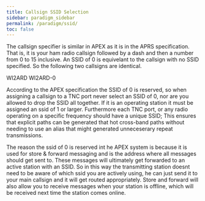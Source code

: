 ```yaml
---
title: Callsign SSID Selection
sidebar: paradigm_sidebar
permalink: /paradigm/ssid/
toc: false
---
```


The callsign specifier is similar in APEX as it is in the APRS specification. That is, it is your ham radio callsign followed by a dash and then a number from 0 to 15 inclusive. An SSID of 0 is equivelant to the callsign with no SSID specified. So the following two callsigns are identical.

  WI2ARD
  WI2ARD-0
  
According to the APEX specification the SSID of 0 is reserved, so when assigning a callsign to a TNC port never select an SSID of 0, nor are you allowed to drop the SSID all together. If it is an operating station it must be assigned an ssid of 1 or larger. Furthermore each TNC port, or any radio operating on a specific frequency should have a unique SSID; This ensures that explicit paths can be generated that hot cross-band paths without needing to use an alias that might generated unneceserary repeat transmissions.

The reason the ssid of 0 is reserved int he APEX system is because it is used for store & forward messaging and is the address where all messages should get sent to. These messages will ultimately get forwarded to an active station with an SSID. So in this way the transmitting station doesnt need to be aware of which ssid you are actively using, he can just send it to your main callsign and it will get routed appropriately. Store and forward will also allow you to receive messages when your station is offline, which will be received next time the station comes online.
